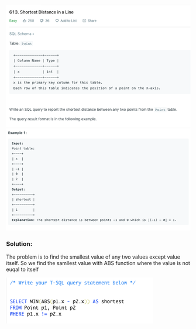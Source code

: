 <img src="https://github.com/leizhangg/SQL_leetcode_challenge/blob/main/img/613_1.png">
<img src="https://github.com/leizhangg/SQL_leetcode_challenge/blob/main/img/613_2.png">

### Solution:
The problem is to find the smallest value of any two values except value itself. So we find the samllest value with ABS function where the value is not euqal to itself

<img src="https://github.com/leizhangg/SQL_leetcode_challenge/blob/main/img/613_solution.png">
